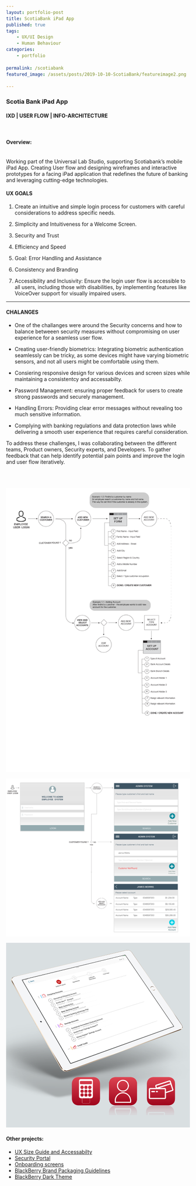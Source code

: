 ```yaml
---
layout: portfolio-post
title: ScotiaBank iPad App
published: true
tags: 
    - UX/UI Design
    - Human Behaviour
categories:
    - portfolio
    
permalink: /scotiabank
featured_image: /assets/posts/2019-10-10-ScotiaBank/featureimage2.png

---
```



### Scotia Bank iPad App


#### IXD | USER FLOW | INFO-ARCHITECTURE   

<br>

#### Overview:

<br>
Working part of the Universal Lab Studio, supporting Scotiabank’s mobile iPad App. 
Creating User flow and designing wireframes and interactive prototypes for a facing iPad application that redefines the future of banking and leveraging cutting-edge technologies. 

<br>

#### UX GOALS

1. Create an intuitive and simple login process for customers with careful considerations to address specific needs. 

2. Simplicity and Intuitiveness for a Welcome Screen. 

3. Security and Trust

4. Efficiency and Speed

5. Goal: Error Handling and Assistance

6. Consistency and Branding

7. Accessibility and Inclusivity: Ensure the login user flow is accessible to all users, including those with disabilities, by implementing features like VoiceOver support for visually impaired users.

****

#### CHALANGES

- One of the challanges were around the Security concerns and how to balance betweeen security measures without compromising on user experience for a seamless user flow.

- Creating user-friendly biometrics: Integrating biometric authentication seamlessly can be tricky, as some devices might have varying biometric sensors, and not all users might be comfortable using them. 

- Consiering responsive design for various devices and screen sizes while maintaining a consistentcy and accessabilty.

- Password Management: ensuring proper feedback for users to create strong passwords and securely management. 

- Handling Errors: Providing clear error messages without revealing too much sensitive information.

- Complying with banking regulations and data protection laws while delivering a smooth user experience that requires careful consideration.

To address these challenges, I was collaborating between the different teams, Product owners, Security experts, and Developers. To gather feedback that can help identify potential pain points and improve the login and user flow iteratively. 

<br>
  

<br>

![userflow](<../assets/posts/2019-10-10-ScotiaBank/Artboard.png> "userflow")

![userflow](<../assets/posts/2019-10-10-ScotiaBank/Artboard 1 copy.png> "userflow")

![ScotiaBank](<../assets/posts/2019-10-10-ScotiaBank/featureimage2.png> "ScotiaBank")


#### Other projects:

- [UX Size Guide and Accessabilty](/wb-hud)
- [Security Portal](/design-guidelines)
- [Onboarding screens](/empty-data)
- [BlackBerry Brand Packaging Guidelines](/bb-brand) 
- [BlackBerry Dark Theme](/dark-theme) 